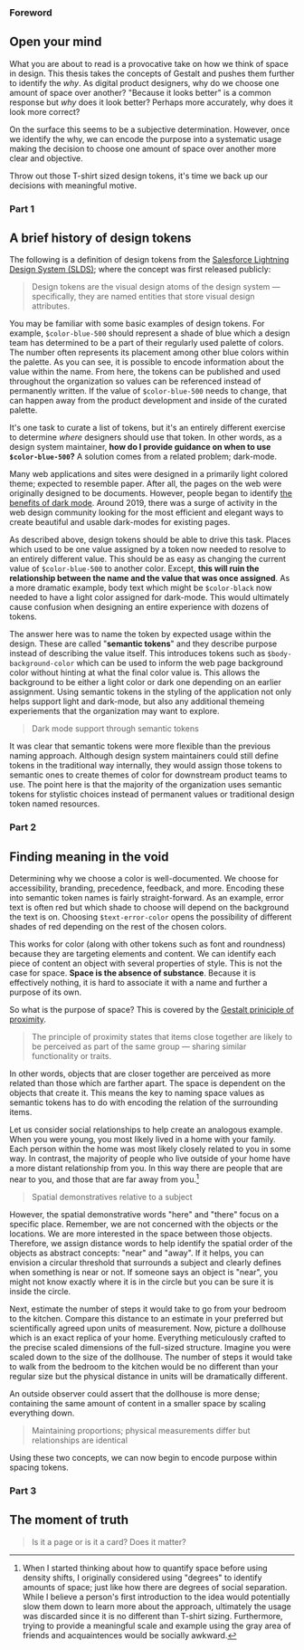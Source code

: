 ### Foreword
## Open your mind

What you are about to read is a provocative take on how we think of space in design. This thesis takes the concepts of Gestalt and pushes them further to identify the _why_. As digital product designers, why do we choose one amount of space over another? "Because it looks better" is a common response but _why_ does it look better? Perhaps more accurately, why does it look more correct?

On the surface this seems to be a subjective determination. However, once we identify the why, we can encode the purpose into a systematic usage making the decision to choose one amount of space over another more clear and objective.

Throw out those T-shirt sized design tokens, it's time we back up our decisions with meaningful motive.

### Part 1
## A brief history of design tokens

The following is a definition of design tokens from the [Salesforce Lightning Design System (SLDS)](https://www.lightningdesignsystem.com/design-tokens/); where the concept was first released publicly:

> Design tokens are the visual design atoms of the design system — specifically, they are named entities that store visual design attributes.

You may be familiar with some basic examples of design tokens. For example, `$color-blue-500` should represent a shade of blue which a design team has determined to be a part of their regularly used palette of colors. The number often represents its placement among other blue colors within the palette. As you can see, it is possible to encode information about the value within the name. From here, the tokens can be published and used throughout the organization so values can be referenced instead of permanently written. If the value of `$color-blue-500` needs to change, that can happen away from the product development and inside of the curated palette.

It's one task to curate a list of tokens, but it's an entirely different exercise to determine _where_ designers should use that token. In other words, as a design system maintainer, **how do I provide guidance on when to use `$color-blue-500`?** A solution comes from a related problem; dark-mode.

Many web applications and sites were designed in a primarily light colored theme; expected to resemble paper. After all, the pages on the web were originally designed to be documents. However, people began to identify [the benefits of dark mode](https://blog.weekdone.com/why-you-should-switch-on-dark-mode/). Around 2019, there was a surge of activity in the web design community looking for the most efficient and elegant ways to create beautiful and usable dark-modes for existing pages.

As described above, design tokens should be able to drive this task. Places which used to be one value assigned by a token now needed to resolve to an entirely different value. This should be as easy as changing the current value of `$color-blue-500` to another color. Except, **this will ruin the relationship between the name and the value that was once assigned**. As a more dramatic example, body text which might be `$color-black` now needed to have a light color assigned for dark-mode. This would ultimately cause confusion when designing an entire experience with dozens of tokens.

The answer here was to name the token by expected usage within the design. These are called "**semantic tokens**" and they describe purpose instead of describing the value itself. This introduces tokens such as `$body-background-color` which can be used to inform the web page background color without hinting at what the final color value is. This allows the background to be either a light color or dark one depending on an earlier assignment. Using semantic tokens in the styling of the application not only helps support light and dark-mode, but also any additional themeing experiements that the organization may want to explore.

> <ex-semantic>Dark mode support through semantic tokens</ex-semantic>

It was clear that semantic tokens were more flexible than the previous naming approach. Although design system maintainers could still define tokens in the traditional way internally, they would assign those tokens to semantic ones to create themes of color for downstream product teams to use. The point here is that the majority of the organization uses semantic tokens for stylistic choices instead of permanent values or traditional design token named resources.

### Part 2
## Finding meaning in the void

Determining why we choose a color is well-documented. We choose for accessibility, branding, precedence, feedback, and more. Encoding these into semantic token names is fairly straight-forward. As an example, error text is often red but which shade to choose will depend on the background the text is on. Choosing `$text-error-color` opens the possibility of different shades of red depending on the rest of the chosen colors.

This works for color (along with other tokens such as font and roundness) because they are targeting elements and content. We can identify each piece of content an object with several properties of style. This is not the case for space. **Space is the absence of substance**. Because it is effectively nothing, it is hard to associate it with a name and further a purpose of its own.

So what is the purpose of space? This is covered by the [Gestalt priniciple of proximity](https://www.nngroup.com/articles/gestalt-proximity/).

> The principle of proximity states that items close together are likely to be perceived as part of the same group — sharing similar functionality or traits.

In other words, objects that are closer together are perceived as more related than those which are farther apart. The space is dependent on the objects that create it. This means the key to naming space values as semantic tokens has to do with encoding the relation of the surrounding items.

Let us consider social relationships to help create an analogous example. When you were young, you most likely lived in a home with your family. Each person within the home was most likely closely related to you in some way. In contrast, the majority of people who live outside of your home have a more distant relationship from you. In this way there are people that are near to you, and those that are far away from you.[^relationships]

> <ex-proximity>Spatial demonstratives relative to a subject</ex-proximity>

However, the spatial demonstrative words "here" and "there" focus on a specific place. Remember, we are not concerned with the objects or the locations. We are more interested in the space between those objects. Therefore, we assign distance words to help identify the spatial order of the objects as abstract concepts: "near" and "away". If it helps, you can envision a circular threshold that surrounds a subject and clearly defines when something is near or not. If someone says an object is "near", you might not know exactly where it is in the circle but you can be sure it is inside the circle.

Next, estimate the number of steps it would take to go from your bedroom to the kitchen. Compare this distance to an estimate in your preferred but scientifically agreed upon units of measurement. Now, picture a dollhouse which is an exact replica of your home. Everything meticulously crafted to the precise scaled dimensions of the full-sized structure. Imagine you were scaled down to the size of the dollhouse. The number of steps it would take to walk from the bedroom to the kitchen would be no different than your regular size but the physical distance in units will be dramatically different.

An outside observer could assert that the dollhouse is more dense; containing the same amount of content in a smaller space by scaling everything down.

> <ex-proportional>Maintaining proportions; physical measurements differ but relationships are identical</ex-proportional>

Using these two concepts, we can now begin to encode purpose within spacing tokens.

### Part 3
## The moment of truth

> <ex-wireframe>Is it a page or is it a card? Does it matter?</ex-wireframe>

[^relationships]: When I started thinking about how to quantify space before using density shifts, I originally considered using "degrees" to identify amounts of space; just like how there are degrees of social separation. While I believe a person's first introduction to the idea would potentially slow them down to learn more about the approach, ultimately the usage was discarded since it is no different than T-shirt sizing. Furthermore, trying to provide a meaningful scale and example using the gray area of friends and acquaintences would be socially awkward.

